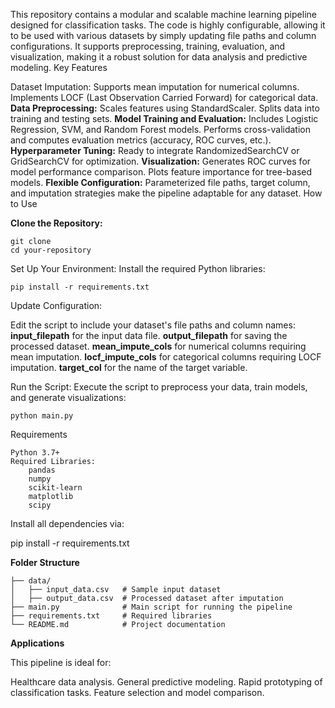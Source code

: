 This repository contains a modular and scalable machine learning pipeline designed for classification tasks. The code is highly configurable, allowing it to be used with various datasets by simply updating file paths and column configurations. It supports preprocessing, training, evaluation, and visualization, making it a robust solution for data analysis and predictive modeling.
Key Features

 Dataset Imputation:
        Supports mean imputation for numerical columns.
        Implements LOCF (Last Observation Carried Forward) for categorical data.
    **Data Preprocessing:**
        Scales features using StandardScaler.
        Splits data into training and testing sets.
    **Model Training and Evaluation:**
        Includes Logistic Regression, SVM, and Random Forest models.
        Performs cross-validation and computes evaluation metrics (accuracy, ROC curves, etc.).
    **Hyperparameter Tuning:**
        Ready to integrate RandomizedSearchCV or GridSearchCV for optimization.
    **Visualization:**
        Generates ROC curves for model performance comparison.
        Plots feature importance for tree-based models.
    **Flexible Configuration:**
        Parameterized file paths, target column, and imputation strategies make the pipeline adaptable for any dataset.
        How to Use

**Clone the Repository:**
                  
    git clone 
    cd your-repository

Set Up Your Environment: Install the required Python libraries:

    pip install -r requirements.txt

Update Configuration:

  Edit the script to include your dataset's file paths and column names:
  **input_filepath** for the input data file.
  **output_filepath** for saving the processed dataset.
  **mean_impute_cols** for numerical columns requiring mean imputation.
  **locf_impute_cols** for categorical columns requiring LOCF imputation.
  **target_col** for the name of the target variable.

Run the Script: Execute the script to preprocess your data, train models, and generate visualizations:

    python main.py

Requirements

    Python 3.7+
    Required Libraries:
        pandas
        numpy
        scikit-learn
        matplotlib
        scipy

Install all dependencies via:

pip install -r requirements.txt

**Folder Structure**
  
    ├── data/
    │   ├── input_data.csv   # Sample input dataset
    │   ├── output_data.csv  # Processed dataset after imputation
    ├── main.py              # Main script for running the pipeline
    ├── requirements.txt     # Required libraries
    └── README.md            # Project documentation

**Applications**

This pipeline is ideal for:

  Healthcare data analysis.
  General predictive modeling.
  Rapid prototyping of classification tasks.
  Feature selection and model comparison.
